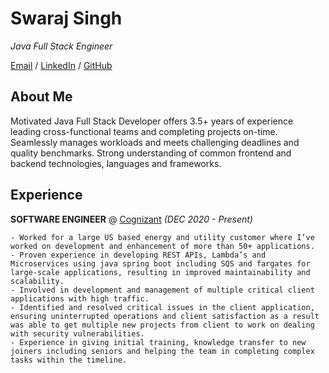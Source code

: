 # Swaraj Singh

_Java Full Stack Engineer_<br>

[Email](mailto:singh.swaraj1999@gmail.com) / [LinkedIn](https://www.linkedin.com/in/singhswaraj/) / [GitHub](https://github.com/rogerthat07/)

## About Me
Motivated Java Full Stack Developer offers 3.5+ years of experience leading cross-functional teams and completing projects on-time. Seamlessly manages workloads and meets challenging deadlines and quality benchmarks. Strong understanding of common frontend and backend technologies, languages and frameworks.

## Experience

**SOFTWARE ENGINEER** @ [Cognizant](https://cognizant.com) _(DEC 2020 - Present)_<br>

    - Worked for a large US based energy and utility customer where I’ve worked on development and enhancement of more than 50+ applications.
    - Proven experience in developing REST APIs, Lambda’s and Microservices using java spring boot including SQS and fargates for large-scale applications, resulting in improved maintainability and scalability.
    - Involved in development and management of multiple critical client applications with high traffic.
    - Identified and resolved critical issues in the client application, ensuring uninterrupted operations and client satisfaction as a result was able to get multiple new projects from client to work on dealing with security vulnerabilities.
    - Experience in giving initial training, knowledge transfer to new joiners including seniors and helping the team in completing complex tasks within the timeline.

